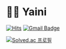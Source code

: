 
#  👩‍💻 Yaini
[![Hits](https://hits.seeyoufarm.com/api/count/incr/badge.svg?url=https%3A%2F%2Fgithub.com%2Fyaini&count_bg=%23000000&title_bg=%23555555&icon=&icon_color=%23E7E7E7&title=total&edge_flat=true)](https://hits.seeyoufarm.com)
[![Gmail Badge](https://img.shields.io/badge/Gmail-d14836?style=flat-square&logo=Gmail&logoColor=white&link=mailto:soyeon.ssafy@gmail.com)](mailto:soyeon.ssafy@gmail.com)

[![Solved.ac
프로필](http://mazassumnida.wtf/api/v2/generate_badge?boj=dlthdus813)](https://solved.ac/{dlthdus813})
